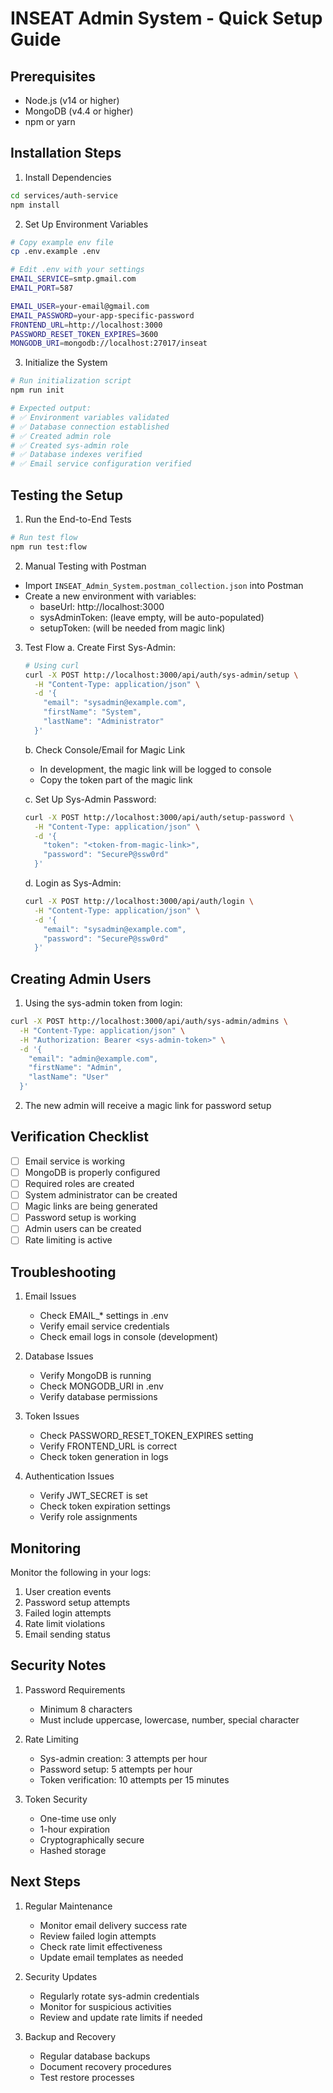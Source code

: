 # INSEAT Admin System - Quick Setup Guide

## Prerequisites
- Node.js (v14 or higher)
- MongoDB (v4.4 or higher)
- npm or yarn

## Installation Steps

1. Install Dependencies
```bash
cd services/auth-service
npm install
```

2. Set Up Environment Variables
```bash
# Copy example env file
cp .env.example .env

# Edit .env with your settings
EMAIL_SERVICE=smtp.gmail.com
EMAIL_PORT=587

EMAIL_USER=your-email@gmail.com
EMAIL_PASSWORD=your-app-specific-password
FRONTEND_URL=http://localhost:3000
PASSWORD_RESET_TOKEN_EXPIRES=3600
MONGODB_URI=mongodb://localhost:27017/inseat
```

3. Initialize the System
```bash
# Run initialization script
npm run init

# Expected output:
# ✅ Environment variables validated
# ✅ Database connection established
# ✅ Created admin role
# ✅ Created sys-admin role
# ✅ Database indexes verified
# ✅ Email service configuration verified
```

## Testing the Setup

1. Run the End-to-End Tests
```bash
# Run test flow
npm run test:flow
```

2. Manual Testing with Postman
- Import `INSEAT_Admin_System.postman_collection.json` into Postman
- Create a new environment with variables:
  - baseUrl: http://localhost:3000
  - sysAdminToken: (leave empty, will be auto-populated)
  - setupToken: (will be needed from magic link)

3. Test Flow
   a. Create First Sys-Admin:
   ```bash
   # Using curl
   curl -X POST http://localhost:3000/api/auth/sys-admin/setup \
     -H "Content-Type: application/json" \
     -d '{
       "email": "sysadmin@example.com",
       "firstName": "System",
       "lastName": "Administrator"
     }'
   ```

   b. Check Console/Email for Magic Link
   - In development, the magic link will be logged to console
   - Copy the token part of the magic link

   c. Set Up Sys-Admin Password:
   ```bash
   curl -X POST http://localhost:3000/api/auth/setup-password \
     -H "Content-Type: application/json" \
     -d '{
       "token": "<token-from-magic-link>",
       "password": "SecureP@ssw0rd"
     }'
   ```

   d. Login as Sys-Admin:
   ```bash
   curl -X POST http://localhost:3000/api/auth/login \
     -H "Content-Type: application/json" \
     -d '{
       "email": "sysadmin@example.com",
       "password": "SecureP@ssw0rd"
     }'
   ```

## Creating Admin Users

1. Using the sys-admin token from login:
```bash
curl -X POST http://localhost:3000/api/auth/sys-admin/admins \
  -H "Content-Type: application/json" \
  -H "Authorization: Bearer <sys-admin-token>" \
  -d '{
    "email": "admin@example.com",
    "firstName": "Admin",
    "lastName": "User"
  }'
```

2. The new admin will receive a magic link for password setup

## Verification Checklist

- [ ] Email service is working
- [ ] MongoDB is properly configured
- [ ] Required roles are created
- [ ] System administrator can be created
- [ ] Magic links are being generated
- [ ] Password setup is working
- [ ] Admin users can be created
- [ ] Rate limiting is active

## Troubleshooting

1. Email Issues
   - Check EMAIL_* settings in .env
   - Verify email service credentials
   - Check email logs in console (development)

2. Database Issues
   - Verify MongoDB is running
   - Check MONGODB_URI in .env
   - Verify database permissions

3. Token Issues
   - Check PASSWORD_RESET_TOKEN_EXPIRES setting
   - Verify FRONTEND_URL is correct
   - Check token generation in logs

4. Authentication Issues
   - Verify JWT_SECRET is set
   - Check token expiration settings
   - Verify role assignments

## Monitoring

Monitor the following in your logs:
1. User creation events
2. Password setup attempts
3. Failed login attempts
4. Rate limit violations
5. Email sending status

## Security Notes

1. Password Requirements
   - Minimum 8 characters
   - Must include uppercase, lowercase, number, special character

2. Rate Limiting
   - Sys-admin creation: 3 attempts per hour
   - Password setup: 5 attempts per hour
   - Token verification: 10 attempts per 15 minutes

3. Token Security
   - One-time use only
   - 1-hour expiration
   - Cryptographically secure
   - Hashed storage

## Next Steps

1. Regular Maintenance
   - Monitor email delivery success rate
   - Review failed login attempts
   - Check rate limit effectiveness
   - Update email templates as needed

2. Security Updates
   - Regularly rotate sys-admin credentials
   - Monitor for suspicious activities
   - Review and update rate limits if needed

3. Backup and Recovery
   - Regular database backups
   - Document recovery procedures
   - Test restore processes


